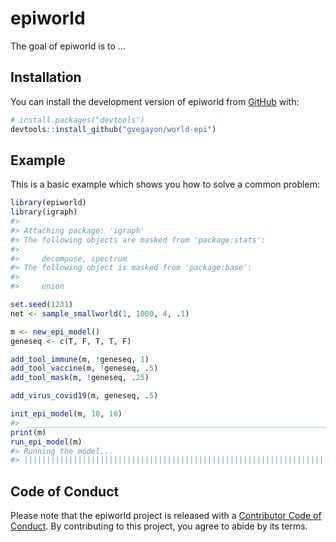 
<!-- README.md is generated from README.Rmd. Please edit that file -->

# epiworld

<!-- badges: start -->
<!-- badges: end -->

The goal of epiworld is to …

## Installation

You can install the development version of epiworld from
[GitHub](https://github.com/) with:

``` r
# install.packages("devtools")
devtools::install_github("gvegayon/world-epi")
```

## Example

This is a basic example which shows you how to solve a common problem:

``` r
library(epiworld)
library(igraph)
#> 
#> Attaching package: 'igraph'
#> The following objects are masked from 'package:stats':
#> 
#>     decompose, spectrum
#> The following object is masked from 'package:base':
#> 
#>     union

set.seed(1231)
net <- sample_smallworld(1, 1000, 4, .1)

m <- new_epi_model()
geneseq <- c(T, F, T, T, F)

add_tool_immune(m, !geneseq, 1)
add_tool_vaccine(m, !geneseq, .5)
add_tool_mask(m, !geneseq, .25)

add_virus_covid19(m, geneseq, .5)

init_epi_model(m, 10, 10)
#> _________________________________________________________________________
print(m)
run_epi_model(m)
#> Running the model...
#> ||||||||||||||||||||||||||||||||||||||||||||||||||||||||||||||||||||||||| done.
```

## Code of Conduct

Please note that the epiworld project is released with a [Contributor
Code of
Conduct](https://contributor-covenant.org/version/2/0/CODE_OF_CONDUCT.html).
By contributing to this project, you agree to abide by its terms.
